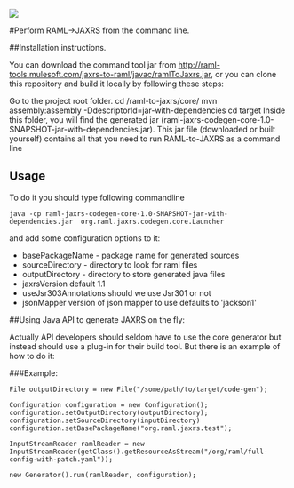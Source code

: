 ![](http://raml.org/images/logo.png)

#Perform RAML->JAXRS from the command line. 

##Installation instructions.

You can download the command tool jar from http://raml-tools.mulesoft.com/jaxrs-to-raml/javac/ramlToJaxrs.jar, or you can clone this repository and build it locally by following these steps:

Go to the project root folder.
cd /raml-to-jaxrs/core/
mvn assembly:assembly -DdescriptorId=jar-with-dependencies
cd target
Inside this folder, you will find the generated jar (raml-jaxrs-codegen-core-1.0-SNAPSHOT-jar-with-dependencies.jar).
This jar file (downloaded or built yourself) contains all that you need to run RAML-to-JAXRS as a command line


## Usage

To do it you should type following commandline 

    java -cp raml-jaxrs-codegen-core-1.0-SNAPSHOT-jar-with-dependencies.jar  org.raml.jaxrs.codegen.core.Launcher

and add some configuration  options to it:

 * basePackageName - package name for generated sources 
 * sourceDirectory - directory to look for raml files
 * outputDirectory - directory to store generated java files
 * jaxrsVersion default 1.1
 * useJsr303Annotations should we use Jsr301 or not
 * jsonMapper version of json mapper to use defaults to 'jackson1'

##Using Java API to generate JAXRS on the fly:

Actually API developers should seldom have to use the core generator but instead should use a plug-in for their build tool. But there is an example of how to do it:

###Example:

    File outputDirectory = new File("/some/path/to/target/code-gen");

    Configuration configuration = new Configuration();
    configuration.setOutputDirectory(outputDirectory);
    configuration.setSourceDirectory(inputDirectory)
    configuration.setBasePackageName("org.raml.jaxrs.test");

    InputStreamReader ramlReader = new InputStreamReader(getClass().getResourceAsStream("/org/raml/full-config-with-patch.yaml"));

    new Generator().run(ramlReader, configuration);

